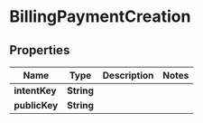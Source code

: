 

# BillingPaymentCreation


## Properties

| Name | Type | Description | Notes |
|------------ | ------------- | ------------- | -------------|
|**intentKey** | **String** |  |  |
|**publicKey** | **String** |  |  |



